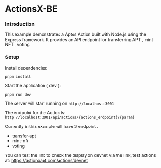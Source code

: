 # ActionsX-BE
### Introduction
This example demonstrates a Aptos Action built with Node.js using the Express framework. It provides an API endpoint for transferring APT , mint NFT , voting.

### Setup 
Install dependencies:
```
pnpm install
```
Start the application ( dev ) :
```
pnpm run dev
```
The server will start running on `http://localhost:3001`

The endpoint for the Action is: `http://localhost:3001/api/actions/{actions_endpoint}?{param}`

Currently in this example will have 3 endpoint :
- transfer-apt
- mint-nft
- voting

You can test the link to check the display on devnet via the link, test actions at: https://actionxapt.com/actions/devnet
